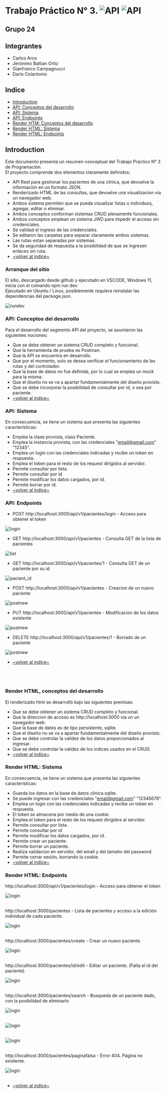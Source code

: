 # Trabajo Práctico N° 3. ![API](mdpics/api.png)  ![API](mdpics/render.png) 
## Grupo 24
## Integrantes
- Carlos Arce
- Jerónimo Baltian Ortiz
- Gianfranco Campagnucci
- Dario Colantonio 



## Indice

- [Introduction](#introduction)
- [API: Conceptos del desarrollo](#api-conceptos-del-desarrollo)
- [API: Sistema](#api-sistema)
- [API: Endpoints](#api-endpoints)
- [Render HTM: Conceptos del desarrollo](#render-html-conceptos-del-desarrollo)
- [Render HTML: Sistema](#render-html-sistema)
- [Render HTML: Endpoints](#render-html-endpoints)


## Introduction

Este documento presenta un resumen conceptual del Trabajo Práctico N° 3 de Programación.<br>
El proyecto comprende dos elementos claramente definidos: 
- API Rest para gestionar los pacientes de una clínica, que devuelve la información en un formato JSON.
- Renderizado HTML de las consultas, que devuelve una visualizacion via un navegador web.  
- Ambos sistema permiten que se pueda visualizar listas o individuos, agregar, editar o eliminar.
- Ambos conceptos conforman sistemas CRUD plenamente funcionales.
- Ambos conceptos emplean un sistema JWD para impedir el acceso sin credenciales.
- Se validad el ingreso de las credenciales.
- Se editaron las carpetas para separar claramente ambos sistemas.
- Las rutas estan separadas por sistemas.
- Se da seguridad de respuesta a la posibilidad de que se ingresen enlaces sin ruta.
- [~volver al indice~](#indice)

### Arranque del sitio 

El sitio, descargado desde github y ejecutado en VSCODE, Windows 11, inicia con el comando npm run dev.<br>
Ejecutado en Ubuntu / Linux, posiblemente requiera reinstalar las dependencias del package.json. 

![rundev](mdpics/08rundev.jpg) 


### API: Conceptos del desarrollo 

Para el desarrollo del segmento API del proyecto, se asumieron las siguientes nociones:

- Que se debe obtener un sistema CRUD completo y funcional.
- Que la herramienta de prueba es Postman.
- Que la API se encuentra en desarrollo.
- Que por el momento, solo se desea verificar el funcionamiento de las rutas y del controlador.
- Que la base de datos no fue definida, por lo cual se emplea un mock para la misma.
- Que el diseño no se va a apartar fundamentalmente del diseño provisto.
- Que se debe incorporar la posibilidad de consultar por id, o sea por paciente.
- [~volver al indice~](#indice)

### API: Sistema

En consecuencia, se tiene un sistema que presenta las siguientes características:

- Emplea la clase provista, class Paciente.
- Emplea la instancia provista, con las credenciales "email@gmail.com" "12345".
- Emplea un login con las credenciales indicadas y recibe un token en respuesta.
- Emplea el token para el resto de los request dirigidos al servidor.
- Permite consultar por lista.
- Permite consultar por id
- Permite modificar los datos cargados, por id.
- Permite borrar por id.
- [~volver al indice~](#indice)

### API: Endpoints

- POST http://localhost:3000/api/v1/pacientes/login  - Acceso para obtener el token

![login](mdpics/01login.jpg) 

- GET http://localhost:3000/api/v1/pacientes     - Consulta GET de la lista de pacientes

![list](mdpics/03getlist.jpg) 

- GET http://localhost:3000/api/v1/pacientes/1 - Consulta GET de un paciente por su id

![pacient_id](mdpics/04getbyid.jpg) 

- POST http://localhost:3000/api/v1/pacientes - Creacion de un nuevo paciente

![postnew](mdpics/05post.jpg) 

- PUT http://localhost:3000/api/v1/pacientes - Modificacion de los datos existente

![postnew](mdpics/06put.jpg) 

- DELETE http://localhost:3000/api/v1/pacientes/1 - Borrado de un paciente

![postnew](mdpics/07delete.jpg) 

- [~volver al indice~](#indice)<br><br><br><br>

### Render HTML, conceptos del desarrollo

El renderizado html se desarrolló bajo las siguientes premisas:

- Que se debe obtener un sistema CRUD completo y funcional.
- Que la direccion de acceso es http://localhost:3000 via un un navegador web.
- Que la base de datos es de tipo persistente, sqlite.
- Que el diseño no se va a apartar fundamentalmente del diseño provisto.
- Que se debe controlar la validez de los datos proporcionados al ingresar.
- Que se debe controlar la validez de los indices usados en el CRUD.
- [~volver al indice~](#indice)

### Render HTML: Sistema

En consecuencia, se tiene un sistema que presenta las siguientes características:

- Guarda los datos en la base de datos clinica.sqlite.
- Se puede ingresar con las credenciales "email@gmail.com" "12345678".
- Emplea un login con las credenciales indicadas y recibe un token en respuesta.
- El token se almacena por medio de una cookie.
- Emplea el token para el resto de los request dirigidos al servidor.
- Permite consultar por lista.
- Permite consultar por id
- Permite modificar los datos cargados, por id.
- Permite crear un paciente.
- Permite borrar un paciente.
- Realiza validacion en servidor, del email y del tamaño del password.
- Permite cerrar sesión, borrando la cookie.
- [~volver al indice~](#indice)

### Render HTML: Endpoints

http://localhost:3000/api/v1/pacientes/login  - Acceso para obtener el token 

![login](mdpics/09login.jpg) <br><br>

http://localhost:3000/pacientes  - Lista de pacientes y acceso a la edición individual de cada paciente.

![login](mdpics/10listado.jpg) <br><br>

http://localhost:3000/pacientes/create  - Crear un nuevo paciente.

![login](mdpics/11nuevo.jpg) <br><br>

http://localhost:3000/pacientes/id/edit  - Editar un paciente. (Falta el id del paciente)

![login](mdpics/12editar.jpg) <br><br>

http://localhost:3000/pacientes/search  - Busqueda de un paciente dado, con la posibilidad de eliminarlo

![login](mdpics/13eliminar.jpg) <br><br>

![login](mdpics/14paciente.jpg) <br><br>

![login](mdpics/15confirmar.jpg) <br><br>

http://localhost:3000/pacientes/paginafalsa  - Error 404. Página no existente.

![login](mdpics/16error.jpg) <br><br>

- [~volver al indice~](#indice)